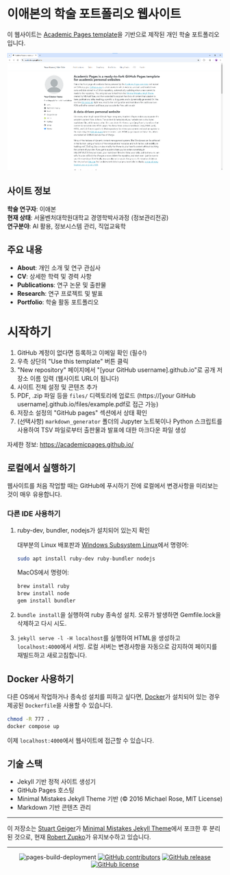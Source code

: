 # 이애본의 학술 포트폴리오 웹사이트

이 웹사이트는 [Academic Pages template](https://github.com/academicpages/academicpages.github.io)을 기반으로 제작된 개인 학술 포트폴리오입니다.

![Academic Pages template example](images/homepage.png "Academic Pages template example")

## 사이트 정보

**학술 연구자**: 이애본  
**현재 상태**: 서울벤처대학원대학교 경영학박사과정 (정보관리전공)  
**연구분야**: AI 활용, 정보시스템 관리, 직업교육학  

## 주요 내용

- **About**: 개인 소개 및 연구 관심사
- **CV**: 상세한 학력 및 경력 사항
- **Publications**: 연구 논문 및 출판물
- **Research**: 연구 프로젝트 및 발표
- **Portfolio**: 학술 활동 포트폴리오

# 시작하기

1. GitHub 계정이 없다면 등록하고 이메일 확인 (필수!)
2. 우측 상단의 "Use this template" 버튼 클릭
3. "New repository" 페이지에서 "[your GitHub username].github.io"로 공개 저장소 이름 입력 (웹사이트 URL이 됩니다)
4. 사이트 전체 설정 및 콘텐츠 추가
5. PDF, .zip 파일 등을 `files/` 디렉토리에 업로드 (https://[your GitHub username].github.io/files/example.pdf로 접근 가능)
6. 저장소 설정의 "GitHub pages" 섹션에서 상태 확인
7. (선택사항) `markdown_generator` 폴더의 Jupyter 노트북이나 Python 스크립트를 사용하여 TSV 파일로부터 출판물과 발표에 대한 마크다운 파일 생성

자세한 정보: https://academicpages.github.io/

## 로컬에서 실행하기

웹사이트를 처음 작업할 때는 GitHub에 푸시하기 전에 로컬에서 변경사항을 미리보는 것이 매우 유용합니다.

### 다른 IDE 사용하기
1. ruby-dev, bundler, nodejs가 설치되어 있는지 확인
    
    대부분의 Linux 배포판과 [Windows Subsystem Linux](https://learn.microsoft.com/en-us/windows/wsl/about)에서 명령어:
    ```bash
    sudo apt install ruby-dev ruby-bundler nodejs
    ```
    
    MacOS에서 명령어:
    ```bash
    brew install ruby
    brew install node
    gem install bundler
    ```

2. `bundle install`을 실행하여 ruby 종속성 설치. 오류가 발생하면 Gemfile.lock을 삭제하고 다시 시도.

3. `jekyll serve -l -H localhost`를 실행하여 HTML을 생성하고 `localhost:4000`에서 서빙. 로컬 서버는 변경사항을 자동으로 감지하여 페이지를 재빌드하고 새로고침합니다.

## Docker 사용하기

다른 OS에서 작업하거나 종속성 설치를 피하고 싶다면, [Docker](https://www.docker.com/)가 설치되어 있는 경우 제공된 `Dockerfile`을 사용할 수 있습니다.

```bash
chmod -R 777 .
docker compose up
```

이제 `localhost:4000`에서 웹사이트에 접근할 수 있습니다.

## 기술 스택

- Jekyll 기반 정적 사이트 생성기
- GitHub Pages 호스팅
- Minimal Mistakes Jekyll Theme 기반 (© 2016 Michael Rose, MIT License)
- Markdown 기반 콘텐츠 관리

---

이 저장소는 [Stuart Geiger](https://github.com/staeiou)가 [Minimal Mistakes Jekyll Theme](https://mmistakes.github.io/minimal-mistakes/)에서 포크한 후 분리된 것으로, 현재 [Robert Zupko](https://github.com/rjzupkoii)가 유지보수하고 있습니다.

---
<div align="center">
    
![pages-build-deployment](https://github.com/academicpages/academicpages.github.io/actions/workflows/pages/pages-build-deployment/badge.svg)
[![GitHub contributors](https://img.shields.io/github/contributors/academicpages/academicpages.github.io.svg)](https://github.com/academicpages/academicpages.github.io/graphs/contributors)
[![GitHub release](https://img.shields.io/github/v/release/academicpages/academicpages.github.io)](https://github.com/academicpages/academicpages.github.io/releases/latest)
[![GitHub license](https://img.shields.io/github/license/academicpages/academicpages.github.io?color=blue)](https://github.com/academicpages/academicpages.github.io/blob/master/LICENSE)

</div>